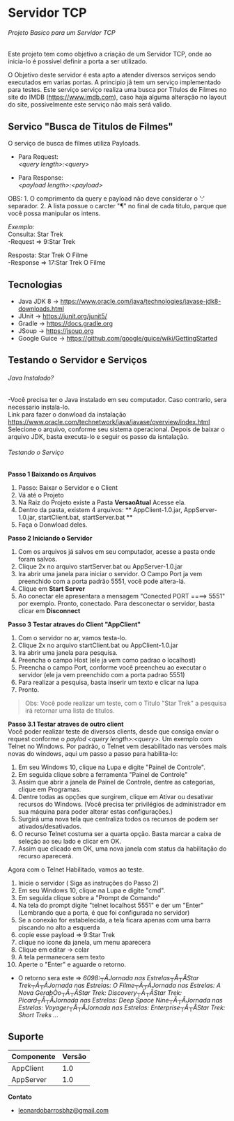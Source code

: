 # Servidor TCP
###### Projeto Basico para um Servidor TCP 
Este projeto tem como objetivo a criação de um Servidor TCP, onde ao inicia-lo é possivel definir a porta a ser utilizado.

O Objetivo deste servidor é esta apto a atender diversos serviços sendo executados em varias portas. 
A principio jã tem um serviço implementado para testes. Este serviço serviço realiza uma busca por Titulos de Filmes no site do IMDB 
(https://www.imdb.com), caso haja alguma alteração no layout do site, possivelmente este serviço não mais será valido.

## Servico "Busca de Titulos de Filmes"
O serviço de busca de filmes utiliza Payloads.</br>

- Para Request:<br>
*\<query length\>:\<query\>*  

- Para Response:<br>
*\<payload length\>:\<payload\>*

OBS: 1. O comprimento da query e payload não deve considerar o ':' separador.
     2. A lista possue o carcter "¶" no final de cada titulo, parque que você possa manipular os intens.
     
*Exemplo:*<br>
Consulta: Star Trek <br>
-Request =>  9:Star Trek

Resposta: Star Trek O Filme <br>
-Response =>  17:Star Trek O Filme


## Tecnologias

- Java JDK 8   -> https://www.oracle.com/java/technologies/javase-jdk8-downloads.html
- JUnit        -> https://junit.org/junit5/
- Gradle       -> https://docs.gradle.org
- JSoup        -> https://jsoup.org
- Google Guice -> https://github.com/google/guice/wiki/GettingStarted
 

## Testando o Servidor e Serviços

###### Java Instalado?

-Você precisa ter o Java instalado em seu computador. Caso contrario, sera necessario instala-lo.</br> Link para fazer o donwload da instalação https://www.oracle.com/technetwork/java/javase/overview/index.html </br> Selecione o arquivo, conforme seu sistema operacional.
Depois de baixar o arquivo JDK, basta executa-lo e seguir os passo da isntalação.



###### Testando o Serviço 
 
 **Passo 1 Baixando os Arquivos**
 
 1. Passo: Baixar o Servidor e o Client
 2. Vá até o Projeto
 3. Na Raiz do Projeto existe a Pasta **VersaoAtual** Acesse ela.
 4. Dentro da pasta, existem 4 arquivos: ** AppClient-1.0.jar, AppServer-1.0.jar, startClient.bat, startServer.bat **
 5. Faça o Donwload deles.
 
 **Passo 2 Iniciando o Servidor**
 
 1. Com os arquivos já salvos em seu computador, acesse a pasta onde foram salvos.
 2. Clique 2x no arquivo startServer.bat ou AppServer-1.0.jar
 3. Ira abrir uma janela para iniciar o servidor. O Campo Port ja vem preenchido com a porta padrão 5551, você pode altera-lá. 
 4. Clique em **Start Server**
 5. Ao conectar ele apresentara a mensagem "Conected PORT ====> 5551" por exemplo.
 Pronto, conectado. Para desconectar o servidor, basta clicar em **Disconnect**
 
 **Passo 3 Testar atraves do Client "AppClient"**
 1. Com o servidor no ar, vamos testa-lo.
 2. Clique 2x no arquivo startClient.bat ou AppClient-1.0.jar
 3. Ira abrir uma janela para pesquisa.
 4. Preencha o campo Host (ele ja vem como padrao o localhost)
 5. Preencha o campo Port, conforme você preencheu ao executar o servidor (ele ja vem preenchido com a porta padrao 5551) 
 6. Para realizar a pesquisa, basta inserir um texto e clicar na lupa
 7. Pronto.
  >Obs: Você pode realizar um teste, com o Titulo "Star Trek" a pesquisa irá retornar uma lista de titulos.
 
 **Passo 3.1 Testar atraves de outro client**<br>
 Você poder realizar teste de diversos clients, desde que consiga enviar o request conforme o *paylod* *\<query length\>:\<query\>*.
 Um exemplo com Telnet no Windows. Por padrão, o Telnet vem desabilitado nas versões mais novas do windows, aqui um passo a passo para habilita-lo:
 
 1. Em seu Windows 10, clique na Lupa e digite "Painel de Controle".
 2. Em seguida clique sobre a ferramenta "Painel de Controle"
 3. Assim que abrir a janela de Painel de Controle, dentre as categorias, clique em Programas.
 4. Dentre todas as opções que surgirem, clique em Ativar ou desativar recursos do Windows. (Você precisa ter privilégios de     administrador em sua máquina para poder alterar estas configurações.)
 5. Surgirá uma nova tela que centraliza todos os recursos de podem ser ativados/desativados.
 6. O recurso Telnet costuma ser a quarta opção. Basta marcar a caixa de seleção ao seu lado e clicar em OK.
 7. Assim que clicado em OK, uma nova janela com status da habilitação do recurso aparecerá.
 
 Agora com o Telnet Habilitado, vamos ao teste.
 1. Inicie o servidor ( Siga as instruções do Passo 2)
 2. Em seu Windows 10, clique na Lupa e digite "cmd".
 3. Em seguida clique sobre a "Prompt de Comando"
 4. Na tela do prompt digite "telnet localhost 5551" e der um "Enter" (Lembrando que a porta, é que foi configurada no servidor)
 5. Se a conexão for estabelecida, a tela ficara apenas com uma barra piscando no alto a esquerda
 6. copie esse payload =>  9:Star Trek 
 7. clique no icone da janela, um menu aparecera
 8. Clique em editar -> colar
 9. A tela permanecera sem texto
 10. Aperte o "Enter" e aguarde o retorno.
 
 - O retorno sera este => *6098:┬ÂJornada nas Estrelas┬Â┬ÂStar Trek┬Â┬ÂJornada nas Estrelas: O Filme┬Â┬ÂJornada nas Estrelas: A Nova GeraþÒo┬Â┬ÂStar Trek: Discovery┬Â┬ÂStar Trek: Picard┬Â┬ÂJornada nas Estrelas: Deep Space Nine┬Â┬ÂJornada nas Estrelas: Voyager┬Â┬ÂJornada nas Estrelas: Enterprise┬Â┬ÂStar Trek: Short Treks ...*
 
 
  ## Suporte
  
| Componente  |  Versão  |
| ------------| ---------|
|  AppClient  |  1.0     |
|  AppServer  |  1.0     |
  
  
  **Contato**
* leonardobarrosbhz@gmail.com 
  
